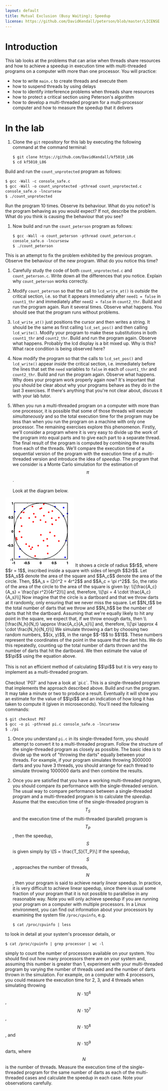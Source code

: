 ```yaml
---
layout: default
title: Mutual Exclusion (Busy Waiting); Speedup
license: https://github.com/DavidKendall/peterson/blob/master/LICENSE
---
```


# Introduction

This lab looks at
the problems that can arise when threads share resources and how to
achieve a speedup in execution time with multi-threaded programs on
a computer with more than one processor. You will
practice:
* how to write `main.c` to create threads and execute them
* how to suspend threads by using delays
* how to identify interference problems when
threads share resources
* how to protect a critical section using Peterson's algorithm
* how to develop a multi-threaded program for a multi-processor computer and
how to measure the speedup that it delivers

# In the lab

1. Clone the `git` repository for this lab by executing the following
command at the command terminal:

   ``` shell_session
   $ git clone https://github.com/DavidKendall/kf5010_L06
   $ cd kf5010_L06
   ```
Build and run the `count_unprotected` program as follows:

   ``` shell_session
   $ gcc -Wall -c console_safe.c
   $ gcc -Wall -o count_unprotected -pthread count_unprotected.c console_safe.o -lncursesw
   $ ./count_unprotected
   ```
Run the program 10 times. Observe its behaviour. What do you notice? Is the program behaving as you
would expect? If not, describe the problem. What do you think is
causing the behaviour that you see?

1. Now build and run the `count_peterson` program as follows:

   ``` shell_session
   $ gcc -Wall -o count_peterson -pthread count_peterson.c console_safe.o -lncursesw
   $ ./count_peterson
   ```
This is an attempt to fix the problem exhibited
by the previous program. Observe the behaviour of the new program.
What do you notice this time?

1. Carefully study the code of both `count_unprotected.c` and `count_peterson.c`.
Write down all the differences that you notice. Explain why `count_peterson` works
correctly.

1. Modify `count_peterson` so that the call to `lcd_write_at()` is *outside* the
critical section, i.e. so that it appears immediately after `need1 = false` in
`count1_thr` and immediately after `need2 = false` in `count2_thr`. Build and run
the program again. Run it several times. Observe what happens. You should see that
the program runs without problems.

1. `lcd_write_at()` just positions the cursor and then writes a string. It should
be the same as first calling `lcd_set_pos()` and then calling `lcd_write()`.
Modify your program to make these substitutions in both `count1_thr` and
`count2_thr`. Build and run the program again. Observe what happens. Probably
the lcd display is a bit mixed up. Why is this? What race condition is being
observed here?

1. Now modify the program so that the calls to `lcd_set_pos()` and
`lcd_write()` appear *inside* the critical section, i.e. immediately before
the lines that set the `need` variables to `false` in each of `count1_thr` and
`count2_thr`. Build and run the program again. Observe what happens. Why does
your program work properly again now? It's important that you should be clear
about why your programs behave as they do in the last 3 exercises. If there's
anything that you're not clear about, discuss it with your lab tutor.

1. When you run a multi-threaded program on a computer with more than one
processor, it is possible that some of those threads will execute
*simultaneously* and so the total execution time for the program may be less
than when you run the program on a machine with only one processor. The
remaining exercises explore this phenomenon. Firstly, we'll consider
a program where it is very easy to divide up the work of the program into
equal parts and to give each part to a separate thread. The final result of
the program is computed by combining the results from each of the threads.
We'll compare the execution time of a sequential version of the program with the
execution time of a multi-threaded version and introduce the idea of
*speedup*. The program that we consider is a Monte Carlo simulation for the
estimation of $$\pi$$. <br/> <br/> Look at the diagram below.
<img src="assets/images/pi.png" alt="Estimate pi" class="img-responsive center-block"/>
It shows a circle of radius $$r$$, where $$r = 1$$, inscribed inside a square
with sides of length $$2r$$. Let $$A_s$$ denote the area of the square and
$$A_c$$ denote the area of the circle. Then,
$$A_s = (2r)^2 = 4r^2$$ and $$A_c = \pi r^2$$. So, the ratio of
the area of the circle to the area of the square is given by:
\\[\frac{A_c}{A_s} = \frac{\pi r^2}{4r^2}\\]
and, therefore,
\\[\pi = 4 \cdot \frac{A_c}{A_s}\\]
Now imagine that the circle is a dartboard and that we throw darts at it
randomly, only ensuring that we never miss the square. Let $$N_t$$ be the total
number of darts that we throw and $$N_h$$ be the number of darts that hit the
dartboard. Assuming that we're equally likely to hit any point in the square,
we expect that, if we throw enough darts, then
\\[\frac{N_h}{N_t} \approx \frac{A_c}{A_s}\\]
and, therefore,
\\[\pi \approx 4 \cdot \frac{N_h}{N_t}\\]
We simulate throwing a dart by choosing two random numbers, $$(x, y)$$, in
the range $$-1$$ to $$1$$. These numbers represent the coordinates of the
point in the square that the dart hits. We do this repeatedly, counting
up the total number of darts thrown and the number of darts that hit the
dartboard. We then estimate the value of $$\pi$$ using the equation above.
<br/><br/>
This is not an efficient method of calculating $$\pi$$ but it is very easy
to implement as a multi-threaded program.
<br/><br/>
Checkout `P07` and have a look at `pi.c`. This is a single-threaded program that
implements the approach described above. Build and run the program. It may
take a minute or two to produce a result. Eventually it will show you an
estimate for the value of $$\pi$$ and an indication of how long it has
taken to compute it (given in microseconds). You'll need the
following commands:

   ``` shell_session
   $ git checkout P07
   $ gcc -o pi -pthread pi.c console_safe.o -lncursesw
   $ ./pi
   ```

1. Once you understand `pi.c` in its single-threaded form, you should attempt
to convert it to a multi-threaded program. Follow the structure of the
single-threaded program as closely as possible. The basic idea is to divide up
the work of "throwing the darts" equally between your threads. For example,
if your program simulates throwing 3000000 darts and you have 3 threads,
you should arrange for each thread to simulate throwing 1000000 darts and
then combine the results.

1. Once you are satisfied that you have a working multi-threaded program, you
should compare its performance with the single-threaded version. The usual
way to compare performance between a single-threaded program and a multi-threaded
program is to calculate the *speedup*. Assume that the execution time of the
single-threaded program is $$T_S$$ and the execution time of the multi-threaded
(parallel) program is $$T_P$$, then the speedup, $$S$$ is given simply by
\\[S = \frac{T_S}{T_P}\\]
If the speedup, $$S$$, approaches the number of threads, $$N$$, then your program
is said to achieve nearly *linear* speedup. In practice, it is very difficult
to achieve linear speedup, since there is usual some fraction of your program
that it is not possible to parallelise in any reasonable way. Note you will only
achieve speedup if you are running your program on a computer with multiple
processors. In a Linux environment, you can find out information about
your processors by examining the system file `/proc/cpuinfo`, e.g.

   ``` shell_session
   $ cat /proc/cpuinfo | less
   ```
to look in detail at your system's processor details, or

   ``` shell_session
   $ cat /proc/cpuinfo | grep processor | wc -l
   ```
simply to count the number of processors available on your system.
You should find out how many processors there are on your system and, assuming
this number is greater than 1, experiment with your multi-threaded program
by varying the number of threads used and the number of darts thrown in the
simulation. For example, on a computer with 4 processors, you could
measure the execution time for 2, 3, and 4 threads when simulating
throwing $$N \cdot 10^6$$, $$N \cdot 10^7$$, $$N \cdot 10^8$$, and
$$N \cdot 10^9$$ darts, where $$N$$ is the number of threads. Measure the
execution time of the single-threaded program for the same number of darts
as each of the multi-threaded cases and calculate the speedup in each case.
Note your observations carefully.
